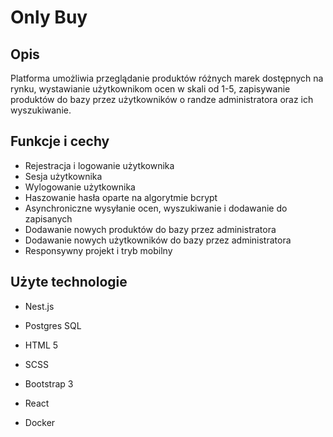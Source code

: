 # Only Buy

## Opis
Platforma umożliwia przeglądanie produktów różnych marek dostępnych na rynku, wystawianie użytkownikom ocen w skali od 1-5, zapisywanie produktów do bazy przez użytkowników o randze administratora oraz ich wyszukiwanie.

## Funkcje i cechy

* Rejestracja i logowanie użytkownika
* Sesja użytkownika
* Wylogowanie użytkownika
* Haszowanie hasła oparte na algorytmie bcrypt
* Asynchroniczne wysyłanie ocen, wyszukiwanie i dodawanie do zapisanych
* Dodawanie nowych produktów do bazy przez administratora
* Dodawanie nowych użytkowników do bazy przez administratora
* Responsywny projekt i tryb mobilny

## Użyte technologie

* Nest.js

* Postgres SQL

* HTML 5
* SCSS
* Bootstrap 3
* React
  
* Docker
